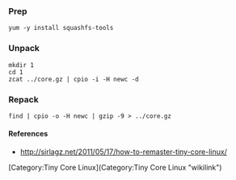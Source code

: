 ### Prep

`yum -y install squashfs-tools`

### Unpack

    mkdir 1
    cd 1
    zcat ../core.gz | cpio -i -H newc -d

### Repack

`find | cpio -o -H newc | gzip -9 > ../core.gz`

#### References

-   <http://sirlagz.net/2011/05/17/how-to-remaster-tiny-core-linux/>

[Category:Tiny Core Linux](Category:Tiny Core Linux "wikilink")
